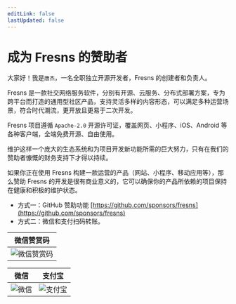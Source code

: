 ```yaml
---
editLink: false
lastUpdated: false
---
```


# 成为 Fresns 的赞助者

大家好！我是`唐杰`，一名全职独立开源开发者，Fresns 的创建者和负责人。

Fresns 是一款社交网络服务软件，分别有开源、云服务、分布式部署方案，专为跨平台而打造的通用型社区产品，支持灵活多样的内容形态，可以满足多种运营场景，符合时代潮流，更开放且更易于二次开发。

Fresns 项目遵循 `Apache-2.0` 开源许可证，覆盖网页、小程序、iOS、Android 等各种客户端，全端免费开源、自由使用。

维护这样一个庞大的生态系统和为项目开发新功能所需的巨大努力，只有在我们的赞助者慷慨的财务支持下才得以持续。

如果你正在使用 Fresns 构建一款运营的产品（网站、小程序、移动应用等），那么赞助 Fresns 的开发是很有商业意义的，它可以确保你的产品所依赖的项目保持在健康和积极的维护状态。

- 方式一：GitHub 赞助功能 [https://github.com/sponsors/fresns](https://github.com/sponsors/fresns)
- 方式二：微信和支付扫码转账。

| 微信赞赏码 |
| :---: |
| ![微信赞赏码](https://assets.fresns.cn/wikis/qr-wechatpay-reward.jpg) |

| 微信 | 支付宝 |
| :---: | :---: |
| ![微信](https://assets.fresns.cn/wikis/qr-wechatpay.png) | ![支付宝](https://assets.fresns.cn/wikis/qr-alipay.png) |
